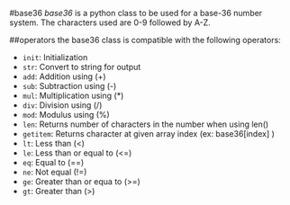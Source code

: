 #base36
*base36* is a python class to be used for a base-36 number system. The characters
used are 0-9 followed by A-Z.

##operators
the base36 class is compatible with the following operators:
- `init`: Initialization  
- `str`: Convert to string for output
- `add`: Addition using (+)
- `sub`: Subtraction using (-)
- `mul`: Multiplication using (\*)
- `div`: Division using (/)
- `mod`: Modulus using (%)
- `len`: Returns number of characters in the number when using len()
- `getitem`: Returns character at given array index (ex: base36[index] )
- `lt`: Less than (<)
- `le`: Less than or equal to (<=)
- `eq`: Equal to (==)
- `ne`: Not equal (!=)
- `ge`: Greater than or equa to (>=)
- `gt`: Greater than (>)

